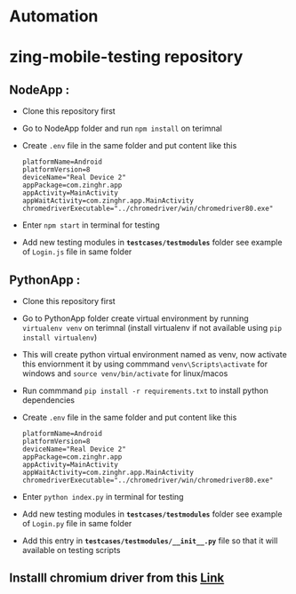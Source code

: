 # Automation
# zing-mobile-testing repository
## NodeApp :
  - Clone this repository first
  - Go to NodeApp folder and run `npm install` on terimnal
  - Create `.env` file in the same folder and put content like this
  
      ```appPath=false
      platformName=Android
      platformVersion=8
      deviceName="Real Device 2"
      appPackage=com.zinghr.app
      appActivity=MainActivity
      appWaitActivity=com.zinghr.app.MainActivity
      chromedriverExecutable="../chromedriver/win/chromedriver80.exe"
  - Enter `npm start` in terminal for testing
  - Add new testing modules in **`testcases/testmodules`** folder see example of `Login.js` file in same folder

## PythonApp :
  - Clone this repository first
  - Go to PythonApp folder create virtual environment by running `virtualenv venv` on terimnal (install virtualenv if not available using `pip install virtualenv`)
  - This will create python virtual environment named as venv, now activate this enviornment it by using commmand `venv\Scripts\activate` for windows and `source venv/bin/activate` for linux/macos
  - Run commmand  `pip install -r requirements.txt` to install python dependencies
  - Create `.env` file in the same folder and put content like this
  
      ```appPath=false
      platformName=Android
      platformVersion=8
      deviceName="Real Device 2"
      appPackage=com.zinghr.app
      appActivity=MainActivity
      appWaitActivity=com.zinghr.app.MainActivity
      chromedriverExecutable="../chromedriver/win/chromedriver80.exe"
  - Enter `python index.py` in terminal for testing
  - Add new testing modules in **`testcases/testmodules`** folder see example of `Login.py` file in same folder
  - Add this entry in **`testcases/testmodules/__init__.py`** file so that it will available on testing scripts

## Installl chromium driver from this [Link](https://chromedriver.storage.googleapis.com/index.html)
